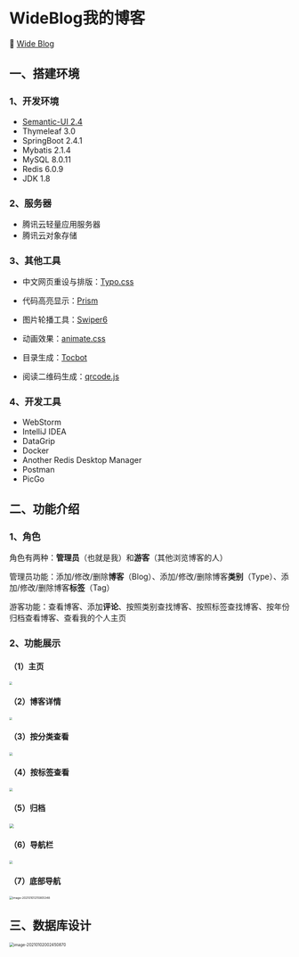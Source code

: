 # WideBlog我的博客

🔗 [Wide Blog](http://159.75.7.169/index)

## 一、搭建环境

### 1、开发环境

* [Semantic-UI 2.4](https://semantic-ui.com/)
* Thymeleaf 3.0
* SpringBoot 2.4.1
* Mybatis 2.1.4
* MySQL 8.0.11
* Redis 6.0.9
* JDK 1.8

### 2、服务器

* 腾讯云轻量应用服务器
* 腾讯云对象存储

### 3、其他工具

* 中文网页重设与排版：[Typo.css](https://github.com/sofish/typo.css)
* 代码高亮显示：[Prism](https://github.com/PrismJS/prism)
* 图片轮播工具：[Swiper6](https://www.swiper.com.cn/)

* 动画效果：[animate.css](https://daneden.github.io/animate.css/)

* 目录生成：[Tocbot](https://tscanlin.github.io/tocbot/)

* 阅读二维码生成：[qrcode.js](https://davidshimjs.github.io/qrcodejs/)

### 4、开发工具

* WebStorm
* IntelliJ IDEA
* DataGrip
* Docker
* Another Redis Desktop Manager
* Postman
* PicGo



## 二、功能介绍

### 1、角色

角色有两种：**管理员**（也就是我）和**游客**（其他浏览博客的人）

管理员功能：添加/修改/删除**博客**（Blog）、添加/修改/删除博客**类别**（Type）、添加/修改/删除博客**标签**（Tag）

游客功能：查看博客、添加**评论**、按照类别查找博客、按照标签查找博客、按年份归档查看博客、查看我的个人主页

### 2、功能展示

#### （1）主页

<img src="https://myblog-1304618530.cos.ap-beijing.myqcloud.com/blogPics/20210102010100.png" style="zoom:33%;" />



#### （2）博客详情

<img src="https://myblog-1304618530.cos.ap-beijing.myqcloud.com/blogPics/20210101215409.png" style="zoom:30%;" />



#### （3）按分类查看

<img src="https://myblog-1304618530.cos.ap-beijing.myqcloud.com/blogPics/image-20210101215541818.png" style="zoom:37%;" />



#### （4）按标签查看

<img src="https://myblog-1304618530.cos.ap-beijing.myqcloud.com/blogPics/image-20210101215637451.png" style="zoom:37%;" />



#### （5）归档

<img src="https://myblog-1304618530.cos.ap-beijing.myqcloud.com/blogPics/20210101215155.png" style="zoom:49%;" />



#### （6）导航栏

<img src="https://myblog-1304618530.cos.ap-beijing.myqcloud.com/blogPics/image-20210101215747681.png" style="zoom:37%;" />



#### （7）底部导航

<img src="https://myblog-1304618530.cos.ap-beijing.myqcloud.com/blogPics/image-20210101215905348.png" alt="image-20210101215905348" style="zoom: 37%;" />



## 三、数据库设计

<img src="https://myblog-1304618530.cos.ap-beijing.myqcloud.com/blogPics/image-20210102002450870.png" alt="image-20210102002450870" style="zoom:50%;" />


